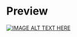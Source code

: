 # Preview
[![IMAGE ALT TEXT HERE](https://img.youtube.com/vi/DOeRheseAOE/0.jpg)](https://www.youtube.com/watch?v=DOeRheseAOE)
